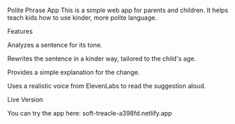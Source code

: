 Polite Phrase App
This is a simple web app for parents and children. It helps teach kids how to use kinder, more polite language.

Features

Analyzes a sentence for its tone.

Rewrites the sentence in a kinder way, tailored to the child's age.

Provides a simple explanation for the change.

Uses a realistic voice from ElevenLabs to read the suggestion aloud.

Live Version

You can try the app here: soft-treacle-a398fd.netlify.app
